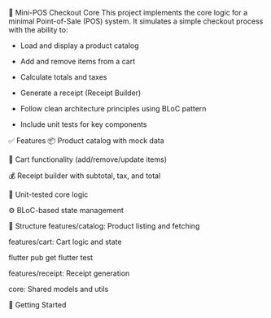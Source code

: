 🧾 Mini-POS Checkout Core
This project implements the core logic for a minimal Point-of-Sale (POS) system. It simulates a simple checkout process with the ability to:

- Load and display a product catalog

- Add and remove items from a cart

- Calculate totals and taxes

- Generate a receipt (Receipt Builder)

- Follow clean architecture principles using BLoC pattern

- Include unit tests for key components

✅ Features
📦 Product catalog with mock data

🛒 Cart functionality (add/remove/update items)

💰 Receipt builder with subtotal, tax, and total

🧪 Unit-tested core logic

⚙️ BLoC-based state management

📂 Structure
features/catalog: Product listing and fetching

features/cart: Cart logic and state

flutter pub get
flutter test


features/receipt: Receipt generation

core: Shared models and utils

🚀 Getting Started
